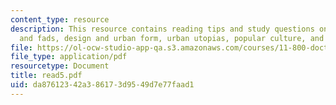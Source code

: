 ```yaml
---
content_type: resource
description: This resource contains reading tips and study questions on paradigms
  and fads, design and urban form, urban utopias, popular culture, and the Good City.
file: https://ol-ocw-studio-app-qa.s3.amazonaws.com/courses/11-800-doctoral-research-seminar-knowledge-in-the-public-arena-spring-2007/da87612342a386173d9549d7e77faad1_read5.pdf
file_type: application/pdf
resourcetype: Document
title: read5.pdf
uid: da876123-42a3-8617-3d95-49d7e77faad1
---
```

